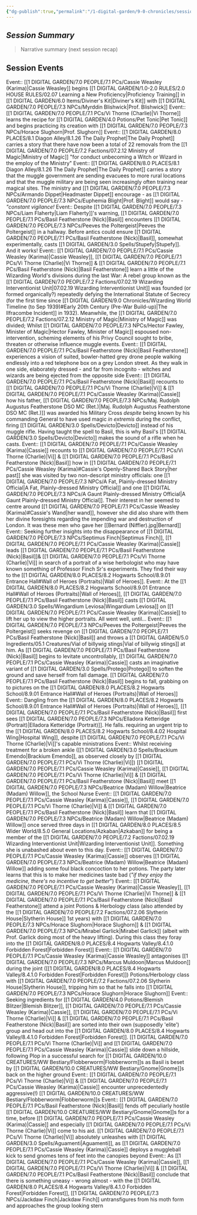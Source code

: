```yaml
---
{"dg-publish":true,"permalink":"/1-digital-garden/9-0-chronicles/session-03-foray-into-the-forbidden-forest/"}
---
```


## *Session Summary*

> Narrative summary (next session recap)

## Session Events

Event:: [[1 DIGITAL GARDEN/7.0 PEOPLE/7.1 PCs/Cassie Weasley (Karima)\|Cassie Weasley]] begins [[1 DIGITAL GARDEN/1.0-2.0 RULES/2.0 HOUSE RULES/02.07 Learning a New Proficiency\|Proficiency Training]] in [[1 DIGITAL GARDEN/6.0 Items/Diviner's Kit\|Diviner's Kit]] with [[1 DIGITAL GARDEN/7.0 PEOPLE/7.3 NPCs/Myrddin Blishwick\|Prof. Blishwick]]
Event:: [[1 DIGITAL GARDEN/7.0 PEOPLE/7.1 PCs/Vi Thorne (Charlie)\|Vi Thorne]] learns the recipe for [[1 DIGITAL GARDEN/4.0 Potions/Pet Tonic\|Pet Tonic]] and begins practicing its creation with [[1 DIGITAL GARDEN/7.0 PEOPLE/7.3 NPCs/Horace Slughorn\|Prof. Slughorn]]
Event:: [[1 DIGITAL GARDEN/8.0 PLACES/8.1 Diagon Alley/8.1.26 The Daily Prophet\|The Daily Prophet]] carries a story that there have now been a total of 22 removals from the [[1 DIGITAL GARDEN/7.0 PEOPLE/7.2 Factions/07.2.12 Ministry of Magic\|Ministry of Magic]] "for conduct unbecoming a Witch or Wizard in the employ of the Ministry"
Event:: [[1 DIGITAL GARDEN/8.0 PLACES/8.1 Diagon Alley/8.1.26 The Daily Prophet\|The Daily Prophet]] carries a story that the muggle government are sending evacuees to more rural locations and that the muggle military are being seen increasingly often training near magical sites. The ministry and [[1 DIGITAL GARDEN/7.0 PEOPLE/7.3 NPCs/Armando Dippet\|Headmaster Dippet]] encourage - as [[1 DIGITAL GARDEN/7.0 PEOPLE/7.3 NPCs/Euphemia Blight\|Prof. Blight]] would say - _"constant vigilance!_
Event:: Despite [[1 DIGITAL GARDEN/7.0 PEOPLE/7.3 NPCs/Liam Flaherty\|Liam Flaherty]]'s warning, [[1 DIGITAL GARDEN/7.0 PEOPLE/7.1 PCs/Basil Featherstone (Nick)\|Basil]] encounters [[1 DIGITAL GARDEN/7.0 PEOPLE/7.3 NPCs/Peeves the Poltergeist\|Peeves the Poltergeist]] in a hallway. Before antics could ensure [[1 DIGITAL GARDEN/7.0 PEOPLE/7.1 PCs/Basil Featherstone (Nick)\|Basil]], somewhat experimentally, casts [[1 DIGITAL GARDEN/3.0 Spells/Stupefy\|Stupefy]]. And it works!
Event:: [[1 DIGITAL GARDEN/7.0 PEOPLE/7.1 PCs/Cassie Weasley (Karima)\|Cassie Weasley]], [[1 DIGITAL GARDEN/7.0 PEOPLE/7.1 PCs/Vi Thorne (Charlie)\|Vi Thorne]] & [[1 DIGITAL GARDEN/7.0 PEOPLE/7.1 PCs/Basil Featherstone (Nick)\|Basil Featherstone]] learn a little of the Wizarding World's divisions during the last War: A rebel group known as the [[1 DIGITAL GARDEN/7.0 PEOPLE/7.2 Factions/07.02.19 Wizarding Interventionist Unit\|07.02.19 Wizarding Interventionist Unit]] was founded (or formed organically?) repeatedly defying the International Statute of Secrecy (for the first time since [[1 DIGITAL GARDEN/9.0 Chronicles/Wizarding World Timeline (to Sep 1939)#Early 20th Century (Pre-War Build-up)\|The Ilfracombe Incident]] in 1932). Meanwhile, the [[1 DIGITAL GARDEN/7.0 PEOPLE/7.2 Factions/07.2.12 Ministry of Magic\|Ministry of Magic]] was divided; Whilst [[1 DIGITAL GARDEN/7.0 PEOPLE/7.3 NPCs/Hector Fawley, Minister of Magic\|Hector Fawley, Minister of Magic]] espoused non-intervention, scheming elements of his Privy Council sought to bribe, threaten or otherwise influence muggle events.
Event:: [[1 DIGITAL GARDEN/7.0 PEOPLE/7.1 PCs/Basil Featherstone (Nick)\|Basil Featherstone]] experiences a vision of suited, bowler-hatted grey drone people walking endlessly into a red telephone box on a grey London street. As they walk in one side, elaborately dressed - and far from incognito - witches and wizards are being ejected from the opposite side
Event:: [[1 DIGITAL GARDEN/7.0 PEOPLE/7.1 PCs/Basil Featherstone (Nick)\|Basil]] recounts to [[1 DIGITAL GARDEN/7.0 PEOPLE/7.1 PCs/Vi Thorne (Charlie)\|Vi]] & [[1 DIGITAL GARDEN/7.0 PEOPLE/7.1 PCs/Cassie Weasley (Karima)\|Cassie]] how his father, [[1 DIGITAL GARDEN/7.0 PEOPLE/7.3 NPCs/Maj. Rudolph Augustus Featherstone DSO MC (Ret.)\|Maj. Rudolph Augustus Featherstone DSO MC (Ret.)]] was awarded his Military Cross *despite* being known by his commanding General to have used magic *in extremis* during the conflict, firing [[1 DIGITAL GARDEN/3.0 Spells/Devicto\|Devicto]] instead of his muggle rifle. Having taught the spell to Basil, this is why Basil's [[1 DIGITAL GARDEN/3.0 Spells/Devicto\|Devicto]] makes the sound of a rifle when he casts.
Event:: [[1 DIGITAL GARDEN/7.0 PEOPLE/7.1 PCs/Cassie Weasley (Karima)\|Cassie]] recounts to [[1 DIGITAL GARDEN/7.0 PEOPLE/7.1 PCs/Vi Thorne (Charlie)\|Vi]] & [[1 DIGITAL GARDEN/7.0 PEOPLE/7.1 PCs/Basil Featherstone (Nick)\|Basil]] how in [[1 DIGITAL GARDEN/7.0 PEOPLE/7.1 PCs/Cassie Weasley (Karima)#Cassie's Openly-Shared Back Story\|her past]] she was visited by two non-descript ministry officials: one [[1 DIGITAL GARDEN/7.0 PEOPLE/7.3 NPCs/A Fat, Plainly-dressed Ministry Official\|A Fat, Plainly-dressed Ministry Official]] and one [[1 DIGITAL GARDEN/7.0 PEOPLE/7.3 NPCs/A Gaunt Plainly-dressed Ministry Official\|A Gaunt Plainly-dressed Ministry Official]]. Their interest in her seemed to centre around [[1 DIGITAL GARDEN/7.0 PEOPLE/7.1 PCs/Cassie Weasley (Karima)#Cassie's Wand\|her wand]], however she did also share with them her divine foresights regarding the impending war and destruction of London. It was these men who gave her [[Bernard (Niffler).jpg|Bernard]]
Event:: Seeking further insights into the disappearance of [[1 DIGITAL GARDEN/7.0 PEOPLE/7.3 NPCs/Septimus Finch\|Septimus Finch]], [[1 DIGITAL GARDEN/7.0 PEOPLE/7.1 PCs/Cassie Weasley (Karima)\|Cassie]] leads [[1 DIGITAL GARDEN/7.0 PEOPLE/7.1 PCs/Basil Featherstone (Nick)\|Basil]]& [[1 DIGITAL GARDEN/7.0 PEOPLE/7.1 PCs/Vi Thorne (Charlie)\|Vi]] in search of a portrait of a wise herbologist who may have known something of Professor Finch Sr's experiments. They find their way to the [[1 DIGITAL GARDEN/8.0 PLACES/8.2 Hogwarts School/8.9.01 Entrance Hall#Wall of Heroes (Portraits)\|Wall of Heroes]].
Event:: At the [[1 DIGITAL GARDEN/8.0 PLACES/8.2 Hogwarts School/8.9.01 Entrance Hall#Wall of Heroes (Portraits)\|Wall of Heroes]], [[1 DIGITAL GARDEN/7.0 PEOPLE/7.1 PCs/Basil Featherstone (Nick)\|Basil]] casts [[1 DIGITAL GARDEN/3.0 Spells/Wingardium Leviosa\|Wingardium Leviosa]] on [[1 DIGITAL GARDEN/7.0 PEOPLE/7.1 PCs/Cassie Weasley (Karima)\|Cassie]] to lift her up to view the higher portraits. All went well, until...
Event:: [[1 DIGITAL GARDEN/7.0 PEOPLE/7.3 NPCs/Peeves the Poltergeist\|Peeves the Poltergeist]] seeks revenge on [[1 DIGITAL GARDEN/7.0 PEOPLE/7.1 PCs/Basil Featherstone (Nick)\|Basil]] and throws a [[1 DIGITAL GARDEN/5.0 Ingredients/05.1 Creatures/Vial of billywig stings\|Vial of billywig stings]] at him. As [[1 DIGITAL GARDEN/7.0 PEOPLE/7.1 PCs/Basil Featherstone (Nick)\|Basil]] begins to levitate uncontrollably, [[1 DIGITAL GARDEN/7.0 PEOPLE/7.1 PCs/Cassie Weasley (Karima)\|Cassie]] casts an imaginative variant of [[1 DIGITAL GARDEN/3.0 Spells/Protego\|Protego]] to soften the ground and save herself from fall damage. [[1 DIGITAL GARDEN/7.0 PEOPLE/7.1 PCs/Basil Featherstone (Nick)\|Basil]] begins to fall, grabbing on to pictures on the [[1 DIGITAL GARDEN/8.0 PLACES/8.2 Hogwarts School/8.9.01 Entrance Hall#Wall of Heroes (Portraits)\|Wall of Heroes]]
Event:: Dangling from the [[1 DIGITAL GARDEN/8.0 PLACES/8.2 Hogwarts School/8.9.01 Entrance Hall#Wall of Heroes (Portraits)\|Wall of Heroes]], [[1 DIGITAL GARDEN/7.0 PEOPLE/7.1 PCs/Basil Featherstone (Nick)\|Basil]] first sees [[1 DIGITAL GARDEN/7.0 PEOPLE/7.3 NPCs/Elladora Ketteridge (Portrait)\|Elladora Ketteridge (Portrait)]]. He falls. requiring an urgent trip to the [[1 DIGITAL GARDEN/8.0 PLACES/8.2 Hogwarts School/8.4.02 Hospital Wing\|Hospital Wing]], despite [[1 DIGITAL GARDEN/7.0 PEOPLE/7.1 PCs/Vi Thorne (Charlie)\|Vi]]'s capable ministrations
Event:: Whilst receiving treatment for a broken ankle ([[1 DIGITAL GARDEN/3.0 Spells/Brackium Emendo\|Brackium Emendo]], as observed closely by [[1 DIGITAL GARDEN/7.0 PEOPLE/7.1 PCs/Vi Thorne (Charlie)\|Vi]]) [[1 DIGITAL GARDEN/7.0 PEOPLE/7.1 PCs/Cassie Weasley (Karima)\|Cassie]], [[1 DIGITAL GARDEN/7.0 PEOPLE/7.1 PCs/Vi Thorne (Charlie)\|Vi]] & [[1 DIGITAL GARDEN/7.0 PEOPLE/7.1 PCs/Basil Featherstone (Nick)\|Basil]]  meet [[1 DIGITAL GARDEN/7.0 PEOPLE/7.3 NPCs/Beatrice (Madam) Willow\|Beatrice (Madam) Willow]], the School Nurse
Event:: [[1 DIGITAL GARDEN/7.0 PEOPLE/7.1 PCs/Cassie Weasley (Karima)\|Cassie]], [[1 DIGITAL GARDEN/7.0 PEOPLE/7.1 PCs/Vi Thorne (Charlie)\|Vi]] & [[1 DIGITAL GARDEN/7.0 PEOPLE/7.1 PCs/Basil Featherstone (Nick)\|Basil]] learn that [[1 DIGITAL GARDEN/7.0 PEOPLE/7.3 NPCs/Beatrice (Madam) Willow\|Beatrice (Madam) Willow]] once served three days in [[1 DIGITAL GARDEN/8.0 PLACES/8.5 Wider World/8.5.0 General Locations/Azkaban\|Azkaban]] for being a member of the [[1 DIGITAL GARDEN/7.0 PEOPLE/7.2 Factions/07.02.19 Wizarding Interventionist Unit\|Wizarding Interventionist Unit]]. Something she is unabashed about even to this day.
Event:: [[1 DIGITAL GARDEN/7.0 PEOPLE/7.1 PCs/Cassie Weasley (Karima)\|Cassie]] observes [[1 DIGITAL GARDEN/7.0 PEOPLE/7.3 NPCs/Beatrice (Madam) Willow\|Beatrice (Madam) Willow]] adding some foul black concoction to her potions. The party later learns that this is to make her medicines taste bad (*"if they enjoy the medicine, there's no incentive to get better*")
Event:: [[1 DIGITAL GARDEN/7.0 PEOPLE/7.1 PCs/Cassie Weasley (Karima)\|Cassie Weasley]], [[1 DIGITAL GARDEN/7.0 PEOPLE/7.1 PCs/Vi Thorne (Charlie)\|Vi Thorne]] & [[1 DIGITAL GARDEN/7.0 PEOPLE/7.1 PCs/Basil Featherstone (Nick)\|Basil Featherstone]] attend a joint Potions & Herbology class (also attended by the [[1 DIGITAL GARDEN/7.0 PEOPLE/7.2 Factions/07.2.06 Slytherin House\|Slytherin House]] 1st years) with [[1 DIGITAL GARDEN/7.0 PEOPLE/7.3 NPCs/Horace Slughorn\|Horace Slughorn]] & [[1 DIGITAL GARDEN/7.0 PEOPLE/7.3 NPCs/Mirabel Garlick\|Mirabel Garlick]] (albeit with Prof. Garlick doing most of the heavy lifting). During this class they foray into the [[1 DIGITAL GARDEN/8.0 PLACES/8.4 Hogwarts Valley/8.4.1.0 Forbidden Forest\|Forbidden Forest]]
Event:: [[1 DIGITAL GARDEN/7.0 PEOPLE/7.1 PCs/Cassie Weasley (Karima)\|Cassie Weasley]] antagonises [[1 DIGITAL GARDEN/7.0 PEOPLE/7.3 NPCs/Marcus Muldoon\|Marcus Muldoon]] during the joint ([[1 DIGITAL GARDEN/8.0 PLACES/8.4 Hogwarts Valley/8.4.1.0 Forbidden Forest\|Forbidden Forest]]) Potions/Herbology class with [[1 DIGITAL GARDEN/7.0 PEOPLE/7.2 Factions/07.2.06 Slytherin House\|Slytherin House]], tripping him so that he falls into [[1 DIGITAL GARDEN/7.0 PEOPLE/7.3 NPCs/Horace Slughorn\|Horace Slughorn]]
Event:: Seeking ingredients for [[1 DIGITAL GARDEN/4.0 Potions/Blemish Blitzer\|Blemish Blitzer]], [[1 DIGITAL GARDEN/7.0 PEOPLE/7.1 PCs/Cassie Weasley (Karima)\|Cassie]], [[1 DIGITAL GARDEN/7.0 PEOPLE/7.1 PCs/Vi Thorne (Charlie)\|Vi]] & [[1 DIGITAL GARDEN/7.0 PEOPLE/7.1 PCs/Basil Featherstone (Nick)\|Basil]] are sorted into their own (supposedly 'elite') group and head out into the [[1 DIGITAL GARDEN/8.0 PLACES/8.4 Hogwarts Valley/8.4.1.0 Forbidden Forest\|Forbidden Forest]]. [[1 DIGITAL GARDEN/7.0 PEOPLE/7.1 PCs/Vi Thorne (Charlie)\|Vi]] and [[1 DIGITAL GARDEN/7.0 PEOPLE/7.1 PCs/Cassie Weasley (Karima)\|Cassie]] slide down a hillside, following Plop in a successful search for [[1 DIGITAL GARDEN/10.0 CREATURES/WW Bestiary/Flobberworm\|Flobberworm]]s as Basil is beset by [[1 DIGITAL GARDEN/10.0 CREATURES/WW Bestiary/Gnome\|Gnome]]s back on the higher ground
Event:: [[1 DIGITAL GARDEN/7.0 PEOPLE/7.1 PCs/Vi Thorne (Charlie)\|Vi]] & [[1 DIGITAL GARDEN/7.0 PEOPLE/7.1 PCs/Cassie Weasley (Karima)\|Cassie]] encounter unprecedentedly aggressive(!) [[1 DIGITAL GARDEN/10.0 CREATURES/WW Bestiary/Flobberworm\|Flobberworm]]s
Event:: [[1 DIGITAL GARDEN/7.0 PEOPLE/7.1 PCs/Basil Featherstone (Nick)\|Basil]] fends off peculiarly hostile [[1 DIGITAL GARDEN/10.0 CREATURES/WW Bestiary/Gnome\|Gnome]]s for a time, before [[1 DIGITAL GARDEN/7.0 PEOPLE/7.1 PCs/Cassie Weasley (Karima)\|Cassie]] and especially [[1 DIGITAL GARDEN/7.0 PEOPLE/7.1 PCs/Vi Thorne (Charlie)\|Vi]] come to his aid. [[1 DIGITAL GARDEN/7.0 PEOPLE/7.1 PCs/Vi Thorne (Charlie)\|Vi]] absolutely unleashes with [[1 DIGITAL GARDEN/3.0 Spells/Aguamenti\|Aguamenti]], as [[1 DIGITAL GARDEN/7.0 PEOPLE/7.1 PCs/Cassie Weasley (Karima)\|Cassie]] deploys a muggleball kick to send gnomes tens of feet into the canopies beyond
Event:: As [[1 DIGITAL GARDEN/7.0 PEOPLE/7.1 PCs/Cassie Weasley (Karima)\|Cassie]], [[1 DIGITAL GARDEN/7.0 PEOPLE/7.1 PCs/Vi Thorne (Charlie)\|Vi]] & [[1 DIGITAL GARDEN/7.0 PEOPLE/7.1 PCs/Basil Featherstone (Nick)\|Basil]] conclude that there is something uneasy - wrong almost - with the [[1 DIGITAL GARDEN/8.0 PLACES/8.4 Hogwarts Valley/8.4.1.0 Forbidden Forest\|Forbidden Forest]], [[1 DIGITAL GARDEN/7.0 PEOPLE/7.3 NPCs/Jackdaw Finch\|Jackdaw Finch]] untransfigures from his moth form and approaches the group looking stern

